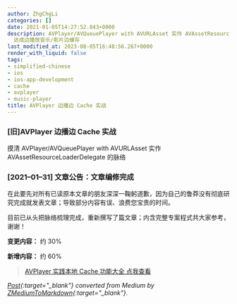 ```yaml
---
author: ZhgChgLi
categories: []
date: 2021-01-05T14:27:52.843+0000
description: AVPlayer/AVQueuePlayer with AVURLAsset 实作 AVAssetResourceLoaderDelegate
  达成边播放音乐/影片边缓存
last_modified_at: 2023-08-05T16:48:56.267+0000
render_with_liquid: false
tags:
- simplified-chinese
- ios
- ios-app-development
- cache
- avplayer
- music-player
title: AVPlayer 边播边 Cache 实战
---
```


### [旧]AVPlayer 边播边 Cache 实战



摸清 AVPlayer/AVQueuePlayer with AVURLAsset 实作 AVAssetResourceLoaderDelegate 的脉络



### [2021–01–31] 文章公告：文章编修完成



在此要先对所有已读原本文章的朋友深深一鞠躬道歉，因为自己的鲁莽没有彻底研究完成就发表文章；导致部分内容有误、浪费您宝贵的时间。



目前已从头把脉络梳理完成，重新撰写了篇文章；内含完整专案程式共大家参考，谢谢！



**变更内容：** 约 30%



**新增内容：** 约 60%



> [AVPlayer 实践本地 Cache 功能大全 点我查看](../6ce488898003/)



*[Post](https://blog.zhgchg.li/avplayer-%E9%82%8A%E6%92%AD%E9%82%8A-cache-%E5%AF%A6%E6%88%B0-ee47f8f1e2d2){:target="_blank"} converted from Medium by [ZMediumToMarkdown](https://github.com/ZhgChgLi/ZMediumToMarkdown){:target="_blank"}.*